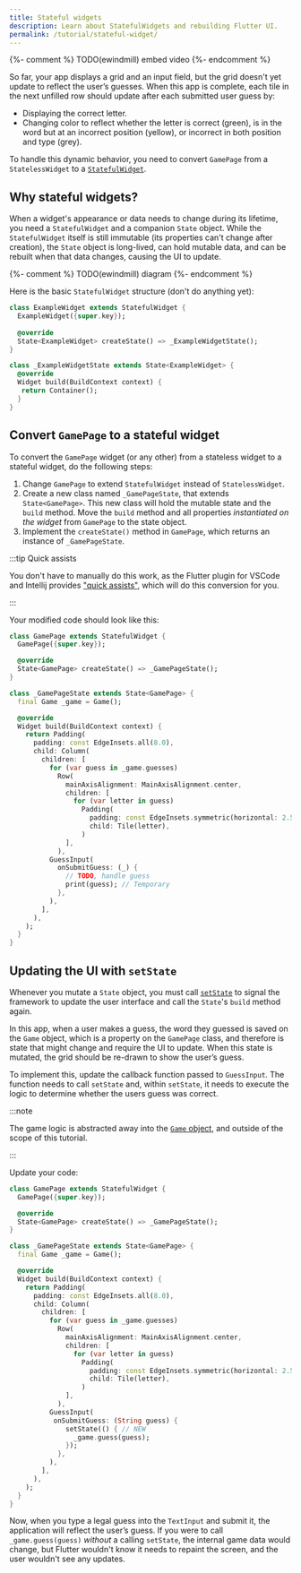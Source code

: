 ```yaml
---
title: Stateful widgets
description: Learn about StatefulWidgets and rebuilding Flutter UI.
permalink: /tutorial/stateful-widget/
---
```


{%- comment %} TODO(ewindmill) embed video {%- endcomment %}

So far, your app displays a grid and an input field, but the grid
doesn't yet update to reflect the user’s guesses. When this app is
complete, each tile in the next unfilled row should update after each
submitted user guess by:

* Displaying the correct letter.
* Changing color to reflect whether the letter is correct (green), is
  in the word but at an incorrect position (yellow), or incorrect in
  both position and type (grey).

To handle this dynamic behavior, you need to convert `GamePage` from a
`StatelessWidget` to a [`StatefulWidget`][].

## Why stateful widgets?

When a widget's appearance or data needs to change during its
 lifetime, you need a `StatefulWidget` and a companion `State` object.
While the `StatefulWidget` itself is still immutable (its properties
can't change after creation), the `State` object is long-lived, can
hold mutable data, and can be rebuilt when that data changes, causing
the UI to update.

{%- comment %} TODO(ewindmill) diagram {%- endcomment %}

Here is the basic `StatefulWidget` structure (don't do anything yet):

```dart
class ExampleWidget extends StatefulWidget {
  ExampleWidget({super.key});
  
  @override
  State<ExampleWidget> createState() => _ExampleWidgetState();
}

class _ExampleWidgetState extends State<ExampleWidget> {
  @override
  Widget build(BuildContext context) {
   return Container();
  }
}
```

## Convert `GamePage` to a stateful widget

To convert the `GamePage` widget (or any other) from
a stateless widget to a stateful widget, do the following steps:

1. Change `GamePage` to extend `StatefulWidget` instead of
   `StatelessWidget`.  
2. Create a new class named `_GamePageState`, that extends
   `State<GamePage>`. This new class will hold the mutable state and
   the `build` method. Move the `build` method and all properties
   *instantiated on the widget*  from `GamePage` to the state object.  
3. Implement the `createState()` method in `GamePage`, which returns
   an instance of `_GamePageState`. 

:::tip Quick assists

You don't have to manually do this work, as the Flutter plugin for VSCode and Intellij provides ["quick assists"][], which will do this conversion for you.

:::

Your modified code should look like this:

```dart
class GamePage extends StatefulWidget {
  GamePage({super.key});

  @override
  State<GamePage> createState() => _GamePageState();
}

class _GamePageState extends State<GamePage> {
  final Game _game = Game();

  @override
  Widget build(BuildContext context) {
    return Padding(
      padding: const EdgeInsets.all(8.0),
      child: Column(
        children: [
          for (var guess in _game.guesses)
            Row(
              mainAxisAlignment: MainAxisAlignment.center,
              children: [
                for (var letter in guess)
                  Padding(
                    padding: const EdgeInsets.symmetric(horizontal: 2.5, vertical: 2.5),
                    child: Tile(letter),
                  )
              ],
            ),
          GuessInput(
            onSubmitGuess: (_) {
              // TODO, handle guess
              print(guess); // Temporary
            },
          ),
        ],
      ),
    );
  }
}
```

## Updating the UI with `setState`

Whenever you mutate a `State` object, you must call [`setState`][] to
signal the framework to update the user interface and call the
`State`'s `build` method again. 

In this app, when a user makes a guess, the word they guessed is saved
on the `Game` object, which is a property on the `GamePage` class, and
therefore is state that might change and require the UI to update.
When this state is mutated, the grid should be re-drawn to show the
user’s guess.

To implement this, update the callback function passed to
`GuessInput`. The function needs to call `setState` and, within
`setState`, it needs to execute the logic to determine whether the users
guess was correct. 

:::note

The game logic is abstracted away into the [`Game` object][], and outside of the scope of this tutorial.

:::

Update your code:

```dart
class GamePage extends StatefulWidget {
  GamePage({super.key});

  @override
  State<GamePage> createState() => _GamePageState();
}

class _GamePageState extends State<GamePage> {
  final Game _game = Game();

  @override
  Widget build(BuildContext context) {
    return Padding(
      padding: const EdgeInsets.all(8.0),
      child: Column(
        children: [
          for (var guess in _game.guesses)
            Row(
              mainAxisAlignment: MainAxisAlignment.center,
              children: [
                for (var letter in guess)
                  Padding(
                    padding: const EdgeInsets.symmetric(horizontal: 2.5, vertical: 2.5),
                    child: Tile(letter),
                  )
              ],
            ),
          GuessInput(
           onSubmitGuess: (String guess) {
              setState(() { // NEW
                _game.guess(guess); 
              });
            },
          ),
        ],
      ),
    );
  }
}
```

Now, when you type a legal guess into the `TextInput` and submit it,
the application will reflect the user’s guess. If you were to call
`_game.guess(guess)` *without* a calling `setState`, the internal game
data would change, but Flutter wouldn't know it needs to repaint the
screen, and the user wouldn't see any updates.

["quick assists"]: /tools/android-studio#assists-quick-fixes
[`StatefulWidget`]: {{site.api}}/flutter/widgets/StatefulWidget-class.html
[`setState`]: {{site.api}}/flutter/widgets/State/setState.html
[`Game` object]: https://github.com/flutter/demos
